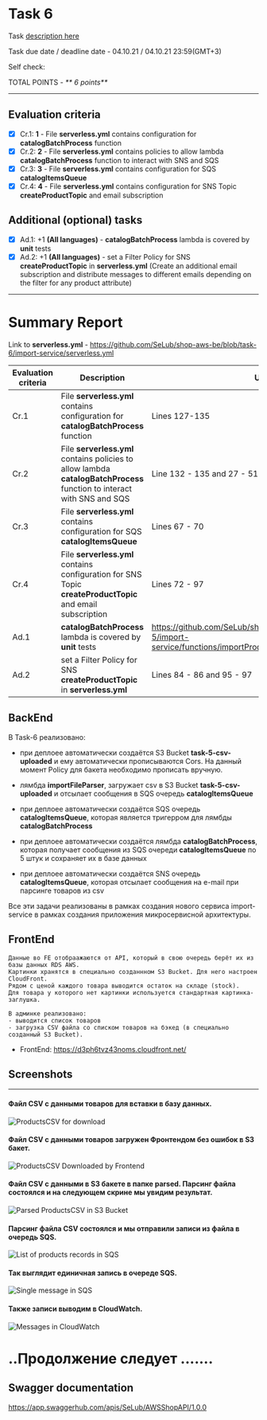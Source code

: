 # __Task 6__

Task [description here](https://github.com/EPAM-JS-Competency-center/cloud-development-course-initial/blob/main/task6-async-services-integration-sqs-sns/task.md)

Task due date / deadline date - 04.10.21 / 04.10.21 23:59(GMT+3)

Self check:
 
 TOTAL POINTS - _** 6 points**_
 
-----------
## __Evaluation criteria__

- [x] Cr.1: **1** - File **serverless.yml** contains configuration for **catalogBatchProcess** function
- [x] Cr.2: **2** - File **serverless.yml** contains policies to allow lambda **catalogBatchProcess** function to interact with SNS and SQS
- [x] Cr.3: **3** - File **serverless.yml** contains configuration for SQS **catalogItemsQueue**
- [x] Cr.4: **4** - File **serverless.yml** contains configuration for SNS Topic **createProductTopic** and email subscription

## __Additional (optional) tasks__

- [x] Ad.1: +1 **(All languages)** - **catalogBatchProcess** lambda is covered by **unit** tests
- [x] Ad.2: +1 **(All languages)** - set a Filter Policy for SNS **createProductTopic** in **serverless.yml** (Create an additional email subscription and distribute messages to different emails depending on the filter for any product attribute)
------------

# __Summary Report__

Link to **serverless.yml** - https://github.com/SeLub/shop-aws-be/blob/task-6/import-service/serverless.yml

Evaluation criteria   | Description | URL 
-------|--------------|-----
Cr.1 | File **serverless.yml** contains configuration for **catalogBatchProcess** function   | Lines 127-135 
Cr.2 | File **serverless.yml** contains policies to allow lambda **catalogBatchProcess** function to interact with SNS and SQS | Line 132 - 135 and 27 - 51
Cr.3 | File **serverless.yml** contains configuration for SQS **catalogItemsQueue** | Lines 67 - 70
Cr.4 | File **serverless.yml** contains configuration for SNS Topic **createProductTopic** and email subscription | Lines 72 - 97
Ad.1 | **catalogBatchProcess** lambda is covered by **unit** tests | https://github.com/SeLub/shop-aws-be/blob/task-5/import-service/functions/importProductsFile/importProductsFile.js
Ad.2 | set a Filter Policy for SNS **createProductTopic** in **serverless.yml** | Lines 84 - 86 and 95 - 97

## __BackEnd__


В Task-6 реализовано: 

* при деплоее автоматически создаётся S3 Bucket **task-5-csv-uploaded** и ему автоматически прописываются Сors. На данный момент Policy для бакета необходимо прописать вручную.
* лямбда **importFileParser**, загружает csv в S3 Bucket **task-5-csv-uploaded** и отсылает сообщения в SQS очередь **catalogItemsQueue**

* при деплоее автоматически создаётся SQS очередь **catalogItemsQueue**, которая является тригерром для лямбды **catalogBatchProcess**
* при деплоее автоматически создаётся лямбда **catalogBatchProcess**, которая получает сообщения из SQS очереди **catalogItemsQueue** по 5 штук и сохраняет их в базе данных

* при деплоее автоматически создаётся SNS очередь **catalogItemsQueue**, которая отсылает сообщения на e-mail при парсинге товаров из csv

Все эти задачи реализованы в рамках создания нового сервиса import-service в рамках
создания приложения микросервисной архитектуры.



## __FrontEnd__

```
Данные во FE отобраажаются от API, который в свою очередь берёт их из базы данных RDS AWS.
Картинки хранятся в специально созданнном S3 Bucket. Для него настроен CloudFront.
Рядом с ценой каждого товара выводится остаток на складе (stock).
Для товара у которого нет картинки используется стандартная картинка-заглушка.

В админке реализовано: 
- выводится список товаров
- загрузка CSV файла со списком товаров на бэкед (в специально созданный S3 Bucket).

```

* FrontEnd: https://d3ph6tvz43noms.cloudfront.net/ 


## Screenshots 

------------
#### Файл CSV с данными товаров для вставки в базу данных.

![ProductsCSV for download](productscsv.png)

#### Файл CSV с данными товаров загружен Фронтендом без ошибок в S3 бакет.

![ProductsCSV Downloaded by Frontend](downloadedcsv.png)

#### Файл CSV с данными в S3 бакете в папке parsed. Парсинг файла состоялся и на следующем скрине мы увидим результат.

![Parsed ProductsCSV in S3 Bucket](csvparsed.png)

#### Парсинг файла CSV состоялся и мы отправили записи из файла в очередь SQS.

![List of products records in SQS](sqsmessages.png)

#### Так выглядит единичная запись в очереде SQS.

![Single message in SQS](singleMessageInSQS.png)

#### Также записи выводим в CloudWatch.

![Messages in CloudWatch](CloudWatch.png)



# ..Продолжение следует .......


## __Swagger documentation__

https://app.swaggerhub.com/apis/SeLub/AWSShopAPI/1.0.0